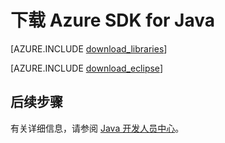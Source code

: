 <properties 
	pageTitle="下载 Azure SDK for Java (Windows)" 
	description="下载 Azure SDK for Java。针对 Maven 提供的代码。针对 Azure Tookit for Eclipse 提供的安装步骤。" 
	services="" 
	documentationCenter="java" 
	authors="rmcmurray" 
	manager="wpickett" 
	editor=""/>

<tags 
	ms.service="multiple" 
	ms.date="01/09/2016" 
	wacn.date="02/26/2016"/>

# 下载 Azure SDK for Java

[AZURE.INCLUDE [download\_libraries](../../includes/download_libraries.md)]

[AZURE.INCLUDE [download\_eclipse](../../includes/download_eclipse.md)]

## 后续步骤

有关详细信息，请参阅 [Java 开发人员中心](/develop/java/)。

<!---HONumber=Mooncake_0215_2016-->
